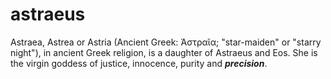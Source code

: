 # astraeus
Astraea, Astrea or Astria (Ancient Greek: Ἀστραῖα; "star-maiden" or "starry night"), in ancient Greek religion, is a daughter of Astraeus and Eos. She is the virgin goddess of justice, innocence, purity and ***precision***.
